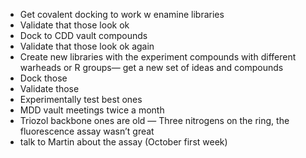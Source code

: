 - Get covalent docking to work w enamine libraries 
- Validate that those look ok 
- Dock to CDD vault compounds 
- Validate that those look ok again 
- Create new libraries with the experiment compounds with different warheads or R groups— get a new set of ideas and compounds
- Dock those 
- Validate those
- Experimentally test best ones
- MDD vault meetings twice a month 
- Triozol backbone ones are old — Three nitrogens on the ring, the fluorescence assay wasn’t great 
- talk to Martin about the assay (October first week)